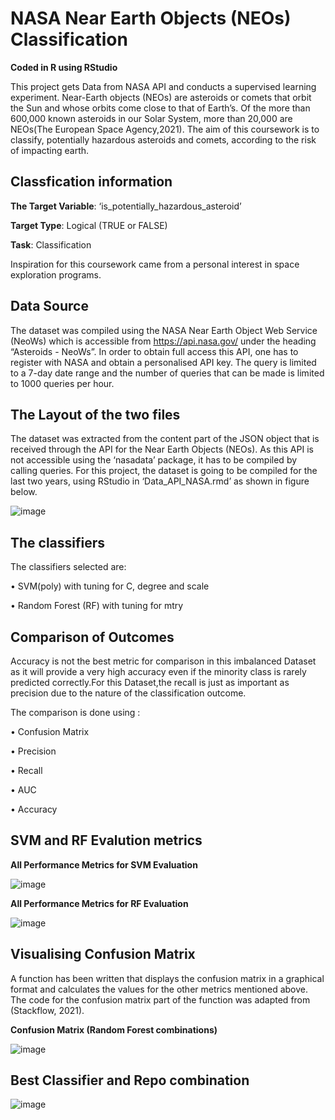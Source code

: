# NASA Near Earth Objects (NEOs) Classification 
**Coded in R using RStudio**

This project gets Data from NASA API and conducts a supervised learning experiment.
Near-Earth objects (NEOs) are asteroids or comets that orbit the Sun and whose orbits come close to that of
Earth’s. Of the more than 600,000 known asteroids in our Solar System, more than 20,000 are NEOs(The
European Space Agency,2021). The aim of this coursework is to classify, potentially hazardous asteroids and
comets, according to the risk of impacting earth. 

## Classfication information

**The Target Variable**: ‘is_potentially_hazardous_asteroid’

**Target Type**: Logical (TRUE or FALSE)

**Task**: Classification

Inspiration for this coursework came from a personal interest in space exploration programs.

## Data Source

The dataset was compiled using the NASA Near Earth Object Web Service (NeoWs) which is accessible from
https://api.nasa.gov/ under the heading “Asteroids - NeoWs”.
In order to obtain full access this API, one has to register with NASA and obtain a personalised API key.
The query is limited to a 7-day date range and the number of queries that can be made is limited to 1000
queries per hour.

## The Layout of the two files

The dataset was extracted from the content part of the JSON object that is received through the API for the
Near Earth Objects (NEOs).
As this API is not accessible using the ‘nasadata’ package, it has to be compiled by calling queries. For this
project, the dataset is going to be compiled for the last two years, using RStudio in ‘Data_API_NASA.rmd’
as shown in figure below.

![image](https://github.com/Surya-LR/NASA-Near-Earth-Objects--Classification/assets/77691667/4ad4d08c-6df4-40cd-bd65-7b60a503557f)


## The classifiers

The classifiers selected are:

• SVM(poly) with tuning for C, degree and scale

• Random Forest (RF) with tuning for mtry

## Comparison of Outcomes

Accuracy is not the best metric for comparison in this imbalanced Dataset as it will provide a very high
accuracy even if the minority class is rarely predicted correctly.For this Dataset,the recall is just as important
as precision due to the nature of the classification outcome.

The comparison is done using :

• Confusion Matrix

• Precision

• Recall

• AUC

• Accuracy

## SVM and RF Evalution metrics

**All Performance Metrics for SVM Evaluation**

![image](https://github.com/Surya-LR/NASA-Near-Earth-Objects--Classification/assets/77691667/7bb3d522-32f0-428a-925c-96e16200dd34)

**All Performance Metrics for RF Evaluation**

![image](https://github.com/Surya-LR/NASA-Near-Earth-Objects--Classification/assets/77691667/bb0ee7e7-e511-4245-a643-15164699caaf)


## Visualising Confusion Matrix 
A function has been written that displays the confusion matrix in a graphical format and calculates the values for the other
metrics mentioned above. The code for the confusion matrix part of the function was adapted from (Stackflow,
2021).

**Confusion Matrix (Random Forest combinations)**

![image](https://github.com/Surya-LR/NASA-Near-Earth-Objects--Classification/assets/77691667/a532b73a-196f-4086-9326-368e31dc7bce)


## Best Classifier and Repo combination


![image](https://github.com/Surya-LR/NASA-Near-Earth-Objects--Classification/assets/77691667/61847815-9973-4508-a891-60af5c7d5867)

